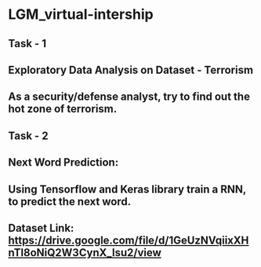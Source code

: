 # LGM_virtual-intership

## Task - 1

##  Exploratory Data Analysis on Dataset - Terrorism 

## As a security/defense analyst, try to find out the hot zone of terrorism.


## Task - 2

## Next Word Prediction:

## Using Tensorflow and Keras library train a RNN, to predict the next word. 
## Dataset Link: https://drive.google.com/file/d/1GeUzNVqiixXHnTl8oNiQ2W3CynX_lsu2/view
